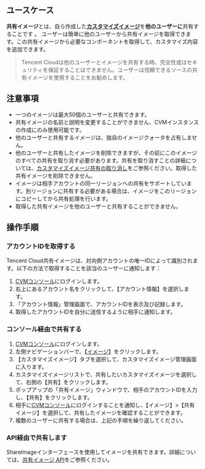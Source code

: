 ## ユースケース

**共有イメージ**とは、自ら作成した[**カスタマイズイメージ**](https://intl.cloud.tencent.com/document/product/213/4942)を**他のユーザーに**共有することです 。 ユーザーは簡単に他のユーザーから共有イメージを取得できます。この共有イメージから必要なコンポーネントを取得して、カスタマイズ内容を追加できます。 

> Tencent Cloudは他のユーザーとイメージを共有する時、完全性或はセキュリティを保証することはできません。ユーザーは信頼できるソースの共有イメージを使用することをお勧めします。

## 注意事項
 - 一つのイメージは最大50個のユーザーと共有できます。
 - 共有イメージの名前と説明を変更することができません、CVMインスタンスの作成にのみ使用可能です。
 - 他のユーザーと共有するイメージは、独自のイメージクォータを占有しません。
 - 他のユーザーと共有したイメージを削除できますが、その前にこのイメージのすべての共有を取り消す必要があります。共有を取り消すことの詳細については、[カスタマイズイメージ共有の取り消し](/doc/product/213/7148)をご参照ください。取得した共有イメージを削除できません。
 - イメージは相手アカウントの同一リージョンへの共有をサポートしています。別リージョンに共有する必要がある場合は、イメージをこのリージョンにコピーしてから共有処理を行います。
 - 取得した共有イメージを他のユーザーと共有することができません。

## 操作手順

### アカウントIDを取得する

Tencent Cloud共有イメージは、対向側アカウントの唯一IDによって識別されます。以下の方法で取得することを該当のユーザーに通知します：
 1. [CVMコンソール](https://console.cloud.tencent.com/cvm/)にログインします。
 2. 右上にあるアカウント名をクリックして、【アカウント情報】を選択します。
  3. 「アカウント情報」管理画面で、アカウントIDを表示及び記録します。
 4. 取得したアカウントIDを自分に送信するように相手に通知します。

### コンソール経由で共有する

 1. [CVMコンソール](https://console.cloud.tencent.com/cvm/)にログインします。
 2. 左側ナビゲーションバーで、【[イメージ](https://console.cloud.tencent.com/cvm/image)】をクリックします。
 3. 【カスタマイズイメージ】タブを選択して、カスタマイズイメージ管理画面に入ります。
 4. カスタマイズイメージリストで、共有したいカスタマイズイメージを選択して、右側の【共有】をクリックします。
 5.  ポップアップの「共有イメージ」ウィンドウで、相手のアカウントIDを入力し、【共有】をクリックします。
 6. 相手に[CVMコンソール](https://console.cloud.tencent.com/cvm/)にログインすることを通知し、【イメージ】>【共有イメージ】を選択して、共有したイメージを確認することができます。
 7. 複数のユーザーに共有する場合は、上記の手順を繰り返してください。

### API経由で共有します

ShareImageインターフェースを使用してイメージを共有できます。詳細については、[共有イメージ API](https://cloud.tencent.com/document/api/213/2361)をご参照ください。
